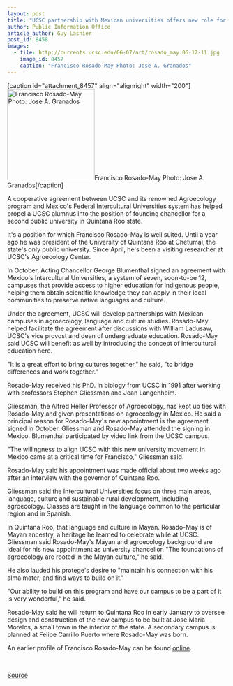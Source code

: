 ```yaml
---
layout: post
title: "UCSC partnership with Mexican universities offers new role for alumnus"
author: Public Information Office
article_author: Guy Lasnier
post_id: 8458
images:
  - file: http://currents.ucsc.edu/06-07/art/rosado_may.06-12-11.jpg
    image_id: 8457
    caption: "Francisco Rosado-May Photo: Jose A. Granados"
---
```


[caption id="attachment_8457" align="alignright" width="200"]<a href="http://dev-ucsc-news.pantheonsite.io/wp-content/uploads/2006/12/rosado_may.06-12-11.jpg"><img class="size-full wp-image-8457" src="http://dev-ucsc-news.pantheonsite.io/wp-content/uploads/2006/12/rosado_may.06-12-11.jpg" alt="Francisco Rosado-May Photo: Jose A. Granados" width="200" height="208" /></a>Francisco Rosado-May Photo: Jose A. Granados[/caption]
<a name="content" id="content"></a>
<p>
  A cooperative agreement between UCSC and its renowned Agroecology program and Mexico's Federal Intercultural Universities system has helped propel a UCSC alumnus into the position of founding chancellor for a second public university in Quintana Roo state.
</p>
<p>
  It's a position for which Francisco Rosado-May is well suited. Until a year ago he was president of the University of Quintana Roo at Chetumal, the state's only public university. Since April, he's been a visiting researcher at UCSC's Agroecology Center.
</p>
<p>
  In October, Acting Chancellor George Blumenthal signed an agreement with Mexico's Intercultural Universities, a system of seven, soon-to-be 12, campuses that provide access to higher education for indigenous people, helping them obtain scientific knowledge they can apply in their local communities to preserve native languages and culture.
</p>
<p>
  Under the agreement, UCSC will develop partnerships with Mexican campuses in agroecology, language and culture studies. Rosado-May helped facilitate the agreement after discussions with William Ladusaw, UCSC's vice provost and dean of undergraduate education. Rosado-May said UCSC will benefit as well by introducing the concept of intercultural education here.
</p>
<p>
  "It is a great effort to bring cultures together," he said, "to bridge differences and work together."
</p>
<p>
  Rosado-May received his PhD. in biology from UCSC in 1991 after working with professors Stephen Gliessman and Jean Langenheim.
</p>
<p>
  Gliessman, the Alfred Heller Professor of Agroecology, has kept up ties with Rosado-May and given presentations on agroecology in Mexico. He said a principal reason for Rosado-May's new appointment is the agreement signed in October. Gliessman and Rosado-May attended the signing in Mexico. Blumenthal participated by video link from the UCSC campus.
</p>
<p>
  "The willingness to align UCSC with this new university movement in Mexico came at a critical time for Francisco," Gliessman said.
</p>
<p>
  Rosado-May said his appointment was made official about two weeks ago after an interview with the governor of Quintana Roo.
</p>
<p>
  Gliessman said the Intercultural Universities focus on three main areas, language, culture and sustainable rural development, including agroecology. Classes are taught in the language common to the particular region and in Spanish.
</p>
<p>
  In Quintana Roo, that language and culture in Mayan. Rosado-May is of Mayan ancestry, a heritage he learned to celebrate while at UCSC. Gliessman said Rosado-May's Mayan and agroecology background are ideal for his new appointment as university chancellor. "The foundations of agroecology are rooted in the Mayan culture," he said.
</p>
<p>
  He also lauded his protege's desire to "maintain his connection with his alma mater, and find ways to build on it."
</p>
<p>
  "Our ability to build on this program and have our campus to be a part of it is very wonderful," he said.
</p>
<p>
  Rosado-May said he will return to Quintana Roo in early January to oversee design and construction of the new campus to be built at Jose Maria Morelos, a small town in the interior of the state. A secondary campus is planned at Felipe Carrillo Puerto where Rosado-May was born.
</p>
<p>
  An earlier profile of Francisco Rosado-May can be found <a href="http://review.ucsc.edu/spring05/40Years/may.asp">online</a>.
</p>
<p>
  <br>
</p>
<p><a href="http://www1.ucsc.edu/currents/06-07/12-11/agreement.asp" title="Permalink to agreement">Source</a></p>
